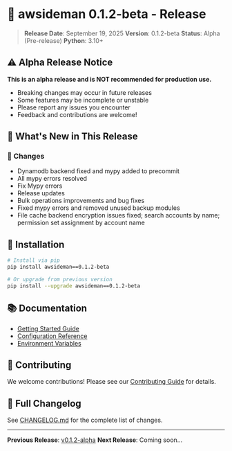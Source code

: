 # 🚀 awsideman 0.1.2-beta - Release

> **Release Date**: September 19, 2025
> **Version**: 0.1.2-beta
> **Status**: Alpha (Pre-release)
> **Python**: 3.10+

## ⚠️ **Alpha Release Notice**

**This is an alpha release and is NOT recommended for production use.**

- Breaking changes may occur in future releases
- Some features may be incomplete or unstable
- Please report any issues you encounter
- Feedback and contributions are welcome!

## 🎉 **What's New in This Release**

### **🔧 Changes**
- Dynamodb backend fixed and mypy added to precommit
- All mypy errors resolved
- Fix Mypy errors
- Release updates
- Bulk operations improvements and bug fixes
- Fixed mypy errors and removed unused backup modules
- File cache backend encryption issues fixed; search accounts by name; permission set assignment by account name

## 🚀 **Installation**

```bash
# Install via pip
pip install awsideman==0.1.2-beta

# Or upgrade from previous version
pip install --upgrade awsideman==0.1.2-beta
```

## 📚 **Documentation**

- [Getting Started Guide](../README.md)
- [Configuration Reference](../CONFIGURATION.md)
- [Environment Variables](../ENVIRONMENT_VARIABLES.md)

## 🤝 **Contributing**

We welcome contributions! Please see our [Contributing Guide](../CONTRIBUTING.md) for details.

## 📝 **Full Changelog**

See [CHANGELOG.md](../../CHANGELOG.md) for the complete list of changes.

---

**Previous Release**: [v0.1.2-alpha](v0.1.2-alpha.md)
**Next Release**: Coming soon...
